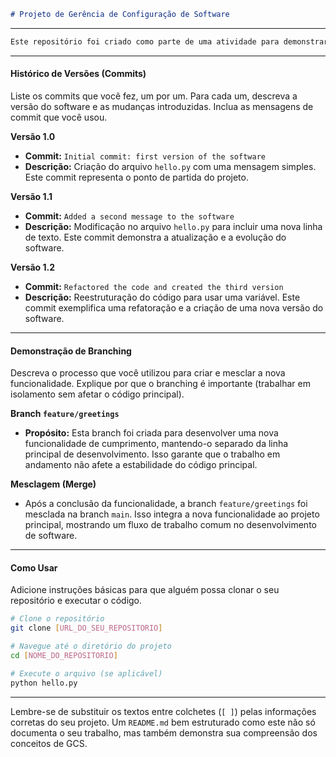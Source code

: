 ```markdown
# Projeto de Gerência de Configuração de Software
```

-----

```markdown
Este repositório foi criado como parte de uma atividade para demonstrar os principais conceitos e práticas da **Gerência de Configuração de Software (GCS)**, como controle de versão, criação de branches e rastreabilidade de mudanças.
```

-----

#### **Histórico de Versões (Commits)**

Liste os commits que você fez, um por um. Para cada um, descreva a versão do software e as mudanças introduzidas. Inclua as mensagens de commit que você usou.

**Versão 1.0**

  - **Commit:** `Initial commit: first version of the software`
  - **Descrição:** Criação do arquivo `hello.py` com uma mensagem simples. Este commit representa o ponto de partida do projeto.

**Versão 1.1**

  - **Commit:** `Added a second message to the software`
  - **Descrição:** Modificação no arquivo `hello.py` para incluir uma nova linha de texto. Este commit demonstra a atualização e a evolução do software.

**Versão 1.2**

  - **Commit:** `Refactored the code and created the third version`
  - **Descrição:** Reestruturação do código para usar uma variável. Este commit exemplifica uma refatoração e a criação de uma nova versão do software.

-----

#### **Demonstração de Branching**

Descreva o processo que você utilizou para criar e mesclar a nova funcionalidade. Explique por que o branching é importante (trabalhar em isolamento sem afetar o código principal).

**Branch `feature/greetings`**

  - **Propósito:** Esta branch foi criada para desenvolver uma nova funcionalidade de cumprimento, mantendo-o separado da linha principal de desenvolvimento. Isso garante que o trabalho em andamento não afete a estabilidade do código principal.

**Mesclagem (Merge)**

  - Após a conclusão da funcionalidade, a branch `feature/greetings` foi mesclada na branch `main`. Isso integra a nova funcionalidade ao projeto principal, mostrando um fluxo de trabalho comum no desenvolvimento de software.

-----

#### **Como Usar**

Adicione instruções básicas para que alguém possa clonar o seu repositório e executar o código.

```bash
# Clone o repositório
git clone [URL_DO_SEU_REPOSITORIO]

# Navegue até o diretório do projeto
cd [NOME_DO_REPOSITORIO]

# Execute o arquivo (se aplicável)
python hello.py
```

-----

Lembre-se de substituir os textos entre colchetes (`[ ]`) pelas informações corretas do seu projeto. Um `README.md` bem estruturado como este não só documenta o seu trabalho, mas também demonstra sua compreensão dos conceitos de GCS.
